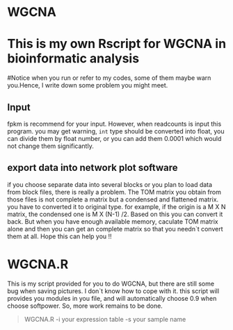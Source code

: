 # WGCNA
# This is my own Rscript for WGCNA in bioinformatic analysis
#Notice
when you run or refer to my codes, some of them maybe warn you.Hence, I write down some problem you might meet.
## Input
fpkm is recommend for your input. However, when readcounts is input this program. you may get warning, `int` type should be converted into float, you can divide them by float number,
or you can add them 0.0001 which would not change them significantly.
## export data into network plot software
if you choose separate data into several blocks or you plan to load data from block files, there is really a problem. The TOM matrix you obtain from those files is not complete a matrix but 
a condensed and flattened matrix.
you have to converted it to original type.
for example, if the origin is a M X N matrix, the condensed one is M X (N-1) /2. Based on this you can convert it back.
But when you have enough available memory, caculate TOM matrix alone and then you can get an complete matrix so that you needn\`t convert them at all.
Hope this can help you !!
# WGCNA.R
This is my script provided for you to do WGCNA, but there are still some bug when saving pictures. I don\`t know how to cope with it.
this script will provides you modules in you file, and will automatically choose 0.9 when choose softpower.
So, more work remains to be done.
> WGCNA.R -i your expression table -s your sample name
